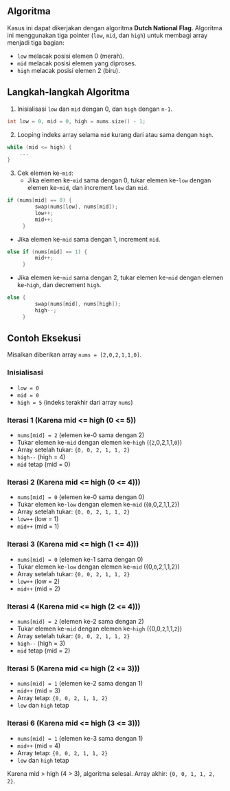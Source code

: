 ## Algoritma
Kasus ini dapat dikerjakan dengan algoritma **Dutch National Flag**. Algoritma ini menggunakan tiga pointer (`low`, `mid`, dan `high`) untuk membagi array menjadi tiga bagian:
- `low` melacak posisi elemen 0 (merah).
- `mid` melacak posisi elemen yang diproses.
- `high` melacak posisi elemen 2 (biru).

## Langkah-langkah Algoritma
1. Inisialisasi `low` dan `mid` dengan 0, dan `high` dengan `n-1`.
``` c++
int low = 0, mid = 0, high = nums.size() - 1;
```
2. Looping indeks array selama `mid` kurang dari atau sama dengan `high`.
``` c++
while (mid <= high) {
	...
}
```
3. Cek elemen ke-`mid`:
   - Jika elemen ke-`mid` sama dengan 0, tukar elemen ke-`low` dengan elemen ke-`mid`, dan increment `low` dan `mid`.
``` c++
if (nums[mid] == 0) {
         swap(nums[low], nums[mid]);
         low++;
         mid++;
     }
```
   - Jika elemen ke-`mid` sama dengan 1, increment `mid`.
``` c++
else if (nums[mid] == 1) {
         mid++;
     }
```
   - Jika elemen ke-`mid` sama dengan 2, tukar elemen ke-`mid` dengan elemen ke-`high`, dan decrement `high`.
``` c++
else {
         swap(nums[mid], nums[high]);
         high--;
     }
```

## Contoh Eksekusi
Misalkan diberikan array `nums = [2,0,2,1,1,0]`.
### Inisialisasi
- `low = 0`
- `mid = 0`
- `high = 5` (indeks terakhir dari array `nums`)

### Iterasi 1 (Karena mid <= high (0 <= 5))
- `nums[mid] = 2` (elemen ke-0 sama dengan 2)
- Tukar elemen ke-`mid` dengan elemen ke-`high` ({`2`,0,2,1,1,`0`})
- Array setelah tukar: `{0, 0, 2, 1, 1, 2}`
- `high--` (high = 4)
- `mid` tetap (mid = 0)

### Iterasi 2 (Karena mid <= high (0 <= 4)))
- `nums[mid] = 0` (elemen ke-0 sama dengan 0)
- Tukar elemen ke-`low` dengan elemen ke-`mid` ({`0`,0,2,1,1,2})
- Array setelah tukar: `{0, 0, 2, 1, 1, 2}`
- `low++` (low = 1)
- `mid++` (mid = 1)

### Iterasi 3 (Karena mid <= high (1 <= 4)))
- `nums[mid] = 0` (elemen ke-1 sama dengan 0)
- Tukar elemen ke-`low` dengan elemen ke-`mid` ({0,`0`,2,1,1,2})
- Array setelah tukar: `{0, 0, 2, 1, 1, 2}`
- `low++` (low = 2)
- `mid++` (mid = 2)

### Iterasi 4 (Karena mid <= high (2 <= 4)))
- `nums[mid] = 2` (elemen ke-2 sama dengan 2)
- Tukar elemen ke-`mid` dengan elemen ke-`high` ({0,0,`2`,1,1,`2`})
- Array setelah tukar: `{0, 0, 2, 1, 1, 2}`
- `high--` (high = 3)
- `mid` tetap (mid = 2)

### Iterasi 5 (Karena mid <= high (2 <= 3)))
- `nums[mid] = 1` (elemen ke-2 sama dengan 1)
- `mid++` (mid = 3)
- Array tetap: `{0, 0, 2, 1, 1, 2}`
- `low` dan `high` tetap

### Iterasi 6 (Karena mid <= high (3 <= 3)))
- `nums[mid] = 1` (elemen ke-3 sama dengan 1)
- `mid++` (mid = 4)
- Array tetap: `{0, 0, 2, 1, 1, 2}`
- `low` dan `high` tetap

Karena mid > high (4 > 3), algoritma selesai. Array akhir: `{0, 0, 1, 1, 2, 2}`.